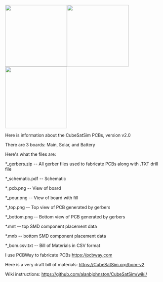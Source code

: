 <img height=200 width=200 src="https://github.com/alanbjohnston/CubeSatSim/blob/beta/hardware/beta-v1.3.2/cubesatsim-battery-v2.0.1_top.png"><img height=200 width=200 src="https://github.com/alanbjohnston/CubeSatSim/blob/beta/hardware/beta-v1.3.2/cubesatsim-STEM-b1.3.2b_top.png"><img height=200 width=200 src="https://github.com/alanbjohnston/CubeSatSim/blob/beta/hardware/beta-v1.3.2/cubesatsim-solar-b1.3.2._top.png">

Here is information about the CubeSatSim PCBs, version v2.0

There are 3 boards: Main, Solar, and Battery

Here's what the files are:

*_gerbers.zip -- All gerber files used to fabricate PCBs along with .TXT drill file

*_schematic.pdf -- Schematic

*_pcb.png -- View of board

*_pour.png -- View of board with fill

*_top.png -- Top view of PCB generated by gerbers

*_bottom.png -- Bottom view of PCB generated by gerbers

*.mnt -- top SMD component placement data

*.mnb -- bottom SMD component placement data

*_bom.csv.txt -- Bill of Materials in CSV format

I use PCBWay to fabricate PCBs https://pcbway.com

Here is a very draft bill of materials: https://CubeSatSim.org/bom-v2

Wiki instructions: https://github.com/alanbjohnston/CubeSatSim/wiki/
